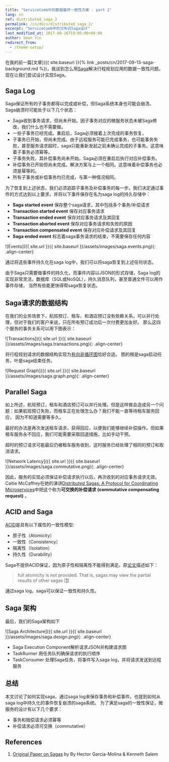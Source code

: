 ```yaml
---
title: "ServiceComb中的数据最终一致性方案 - part 2"
lang: cn
ref: distributed_saga_2
permalink: /cn/docs/distributed_saga_2/
excerpt: "ServiceComb中的分布式Saga设计"
last_modified_at: 2017-09-16T19:05:00+08:00
author: Sean Yin
redirect_from:
  - /theme-setup/
---
```


在我的前一篇[文章]({{ site.baseurl }}{% link _posts/cn/2017-09-13-saga-background.md %})，我谈到怎么用[Saga][1]解决行程规划应用的数据一致性问题。
现在让我们尝试设计实现Saga。

## Saga Log
Saga保证所有的子事务都得以完成或补偿，但Saga系统本身也可能会崩溃。Saga崩溃时可能处于以下几个状态：
* Saga收到事务请求，但尚未开始。因子事务对应的微服务状态未被Saga修改，我们什么也不需要做。
* 一些子事务已经完成。重启后，Saga必须接着上次完成的事务恢复。
* 子事务已开始，但尚未完成。由于远程服务可能已完成事务，也可能事务失败，甚至服务请求超时，saga只能重新发起之前未确认完成的子事务。这意味着子事务必须幂等。
* 子事务失败，其补偿事务尚未开始。Saga必须在重启后执行对应补偿事务。
* 补偿事务已开始但尚未完成。解决方案与上一个相同。这意味着补偿事务也必须是幂等的。
* 所有子事务或补偿事务均已完成，与第一种情况相同。

为了恢复到上述状态，我们必须追踪子事务及补偿事务的每一步。我们决定通过事件的方式达到以上要求，并将以下事件保存在名为saga log的持久存储中：
* **Saga started event** 保存整个saga请求，其中包括多个事务/补偿请求
* **Transaction started event** 保存对应事务请求
* **Transaction ended event** 保存对应事务请求及其回复
* **Transaction aborted event** 保存对应事务请求和失败的原因
* **Transaction compensated event** 保存对应补偿请求及其回复
* **Saga ended event** 标志着saga事务请求的结束，不需要保存任何内容

![Events]({{ site.url }}{{ site.baseurl }}/assets/images/saga.events.png){: .align-center}

通过将这些事件持久化在saga log中，我们可以将saga恢复到上述任何状态。

由于Saga只需要做事件的持久化，而事件内容以JSON的形式存储，Saga log的实现非常灵活，数据库（SQL或NoSQL），持久消息队列，甚至普通文件可以用作事件存储，
当然有些能更快得帮saga恢复状态。

## Saga请求的数据结构
在我们的业务场景下，航班预订、租车、和酒店预订没有依赖关系，可以并行处理，但对于我们的客户来说，只在所有预订成功后一次付费更加友好。
那么这四个服务的事务关系可以用下图表示：

![Transactions]({{ site.url }}{{ site.baseurl }}/assets/images/saga.transactions.png){: .align-center}

将行程规划请求的数据结构实现为[有向非循环图](https://en.wikipedia.org/wiki/Directed_acyclic_graph)恰好合适。
图的根是saga启动任务，叶是saga结束任务。

![Request Graph]({{ site.url }}{{ site.baseurl }}/assets/images/saga.graph.png){: .align-center}

## Parallel Saga
如上所述，航班预订，租车和酒店预订可以并行处理。但是这样做会造成另一个问题：如果航班预订失败，而租车正在处理怎么办？我们不能一直等待租车服务回应，
因为不知道需要等多久。

最好的办法是再次发送租车请求，获得回应，以便我们能够继续补偿操作。但如果租车服务永不回应，我们可能需要采取回退措施，比如手动干预。

超时的预订请求可能最后仍被租车服务收到，这时服务已经处理了相同的预订和取消请求。

![Network Latency]({{ site.url }}{{ site.baseurl }}/assets/images/saga.commutative.png){: .align-center}

因此，服务的实现必须保证补偿请求执行以后，再次收到的对应事务请求无效。
Caitie McCaffrey在她的演讲[Distributed Sagas: A Protocol for Coordinating Microservices](https://www.youtube.com/watch?v=1H6tounpnG8)中把这个称为**可交换的补偿请求 (commutative compensating request)** 。

## ACID and Saga
[ACID](https://en.wikipedia.org/wiki/ACID)是具有以下属性的一致性模型:
* 原子性（Atomicity）
* 一致性（Consistency）
* 隔离性（Isolation）
* 持久性（Durability）

Saga不提供ACID保证，因为原子性和隔离性不能得到满足。原[论文][1]描述如下： 
>full atomicity is not provided. That is, sagas may view the partial results of other sagas [[1]]

通过saga log，saga可以保证一致性和持久性。

## Saga 架构
最后，我们的Saga架构如下

![Saga Architecture]({{ site.url }}{{ site.baseurl }}/assets/images/saga.design.png){: .align-center}

* Saga Execution Component解析请求JSON并构建请求图
* TaskRunner 用任务队列确保请求的执行顺序
* TaskConsumer 处理Saga任务，将事件写入saga log，并将请求发送到远程服务

## 总结
本文讨论了如何实现saga，通过saga log来保存事务和补偿事件。也提到如何从saga log中持久化的事件恢复崩溃的saga系统。
为了满足saga的一致性保证，微服务的设计有以下几个要求：
* 事务和赔偿请求必须幂等
* 补偿请求必须可交换（commutative）

## References
1. [Original Paper on Sagas][1] by By Hector Garcia-Molina & Kenneth Salem

[1]:https://www.cs.cornell.edu/andru/cs711/2002fa/reading/sagas.pdf
